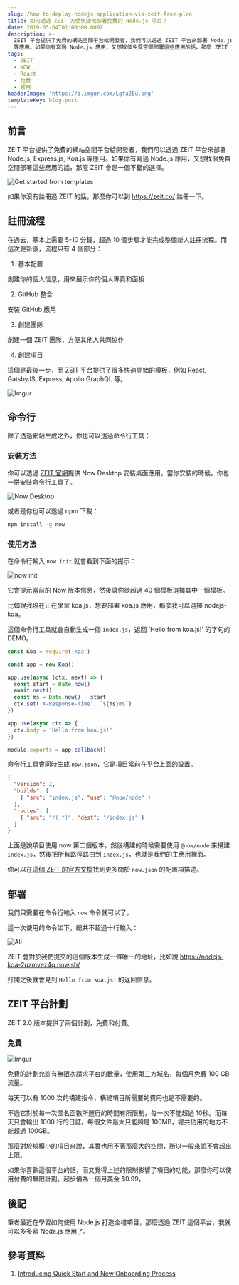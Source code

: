 ```yaml
---
slug: /how-to-deploy-nodejs-application-via-zeit-free-plan
title: 如何透過 ZEIT 方便快捷地部署免費的 Node.js 項目？
date: 2019-03-04T01:00:00.000Z
description: >-
  ZEIT 平台提供了免費的網站空間平台給開發者，我們可以透過 ZEIT 平台來部署 Node.js, Express.js, Koa.js
  等應用。如果你有寫過 Node.js 應用，又想找個免費空間部署這些應用的話，那麼 ZEIT 會是一個不錯的選擇。
tags:
  - ZEIT
  - NOW
  - React
  - 免費
  - 實用
headerImage: 'https://i.imgur.com/Lgfa2Eu.png'
templateKey: blog-post
---
```

## 前言

ZEIT 平台提供了免費的網站空間平台給開發者，我們可以透過 ZEIT 平台來部署 Node.js, Express.js, Koa.js 等應用。如果你有寫過 Node.js 應用，又想找個免費空間部署這些應用的話，那麼 ZEIT 會是一個不錯的選擇。

![Get started from templates](https://i.imgur.com/BUOnJID.png)

如果你沒有註冊過 ZEIT 的話，那麼你可以到 https://zeit.co/ 註冊一下。

## 註冊流程

在過去，基本上需要 5-10 分鐘，超過 10 個步驟才能完成整個新人註冊流程。而這次更新後，流程只有 4 個部分：

1. 基本配置

創建你的個人信息，用來展示你的個人專頁和面板

2. GitHub 整合

安裝 GitHub 應用

3. 創建團隊

創建一個 ZEIT 團隊，方便其他人共同協作

4. 創建項目

這個是最後一步，而 ZEIT 平台提供了很多快速開始的模板，例如 React, GatsbyJS, Express, Apollo GraphQL 等。

![Imgur](https://i.imgur.com/7g3lGjp.png)

## 命令行

除了透過網站生成之外，你也可以透過命令行工具：

### 安裝方法

你可以透過 [ZEIT 官網](https://zeit.co/download)提供 Now Desktop 安裝桌面應用。當你安裝的時候，你也一拼安裝命令行工具了。

![Now Desktop](https://i.imgur.com/yVgAhe3.png)

或者是你也可以透過 npm 下載：

```bash
npm install -g now
```

### 使用方法

在命令行輸入 `now init` 就會看到下面的提示：

![now init](https://i.imgur.com/d0Tdhi8.jpg)

它會提示當前的 Now 版本信息，然後讓你從超過 40 個模板選擇其中一個模板。

比如說我現在正在學習 koa.js，想要部署 koa.js 應用，那麼我可以選擇 nodejs-koa。

這個命令行工具就會自動生成一個 `index.js`，返回 'Hello from koa.js!' 的字句的 DEMO。

```js
const Koa = require('koa')

const app = new Koa()

app.use(async (ctx, next) => {
  const start = Date.now()
  await next()
  const ms = Date.now() - start
  ctx.set('X-Response-Time', `${ms}ms`)
})

app.use(async ctx => {
  ctx.body = 'Hello from koa.js!'
})

module.exports = app.callback()
```

命令行工具會同時生成 `now.json`，它是項目當前在平台上面的設置。

```json
{
  "version": 2,
  "builds": [
    { "src": "index.js", "use": "@now/node" }
  ],
  "routes": [
    { "src": "/(.*)", "dest": "/index.js" }
  ]
}
```

上面是說項目使用 now 第二個版本，然後構建的時候需要使用 `@now/node` 來構建 `index.js`，然後把所有路徑路由到 `index.js`，也就是我們的主應用裡面。

你可以在[這個 ZEIT 的官方文檔](https://zeit.co/docs/v2/deployments/configuration)找到更多關於 `now.json` 的配置項描述。

## 部署

我們只需要在命令行輸入 `now` 命令就可以了。

這一次使用的命令如下，總共不超過十行輸入：

![All](https://i.imgur.com/0aBGW0B.jpg)

ZEIT 會對於我們提交的這個版本生成一條唯一的地址，比如說 https://nodejs-koa-2uzmvez4q.now.sh/

打開之後就會見到 `Hello from koa.js!` 的返回信息。

## ZEIT 平台計劃

ZEIT 2.0 版本提供了兩個計劃，免費和付費。

### 免費

![Imgur](https://i.imgur.com/kZbGWlA.png)

免費的計劃允許有無限次請求平台的數量，使用第三方域名，每個月免費 100 GB 流量。

每天可以有 1000 次的構建指令，構建項目所需要的費用也是不需要的。

不過它對於每一次匿名函數所運行的時間有所限制，每一次不能超過 10秒。而每天只會輸出 1000 行的日誌。每個文件最大只能夠是 100MB，總共佔用的地方不能超過 100GB。

那麼對於規模小的項目來說，其實也用不著那麼大的空間，所以一般來說不會超出上限。

如果你喜歡這個平台的話，而又覺得上述的限制影響了項目的功能，那麼你可以使用付費的無限計劃。起步價為一個月美金 $0.99。

## 後記

筆者最近在學習如何使用 Node.js 打造全棧項目，那麼透過 ZEIT 這個平台，我就可以多多寫 Node.js 應用了。

## 參考資料

1. [Introducing Quick Start and New Onboarding Process](https://zeit.co/blog/introducing-quick-start-and-new-onboarding-process)
